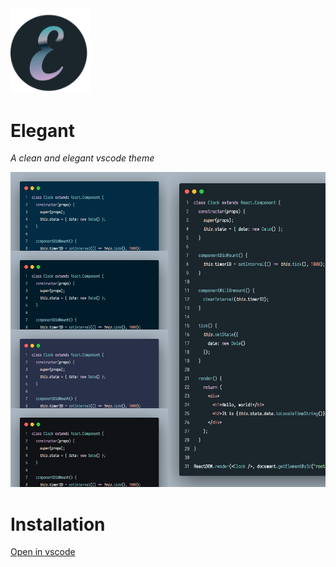 <img src="images/elegant-logo-128.png" width=128/>

# Elegant
*A clean and elegant vscode theme*

![](./images/screenshot.jpg)

# Installation
<a href="vscode:extension/ziyadsk.elegant">Open in vscode</a>
